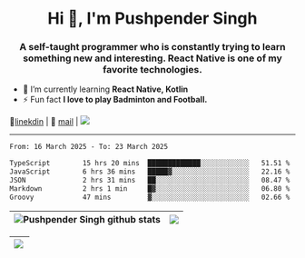 <h1 align="center">Hi 👋, I'm Pushpender Singh</h1>
<h3 align="center">A self-taught programmer who is constantly trying to learn something new and interesting. React Native is one of my favorite technologies.</h3>

- 🌱 I’m currently learning **React Native, Kotlin**
- ⚡ Fun fact **I love to play Badminton and Football.**

👔[linekdin](https://www.linkedin.com/in/pushpender-singh-240061202/) | 📧 [mail](mailto:pushpendersingh694@gmail.com) | 
<a href="https://github.com/pushpender-singh-ap/pushpender-singh-ap">
    <img src="https://komarev.com/ghpvc/?username=pushpender-singh-ap&style=for-the-badge">
</a>


---

<!--START_SECTION:waka-->

```txt
From: 16 March 2025 - To: 23 March 2025

TypeScript        15 hrs 20 mins  █████████████░░░░░░░░░░░░   51.51 %
JavaScript        6 hrs 36 mins   █████▓░░░░░░░░░░░░░░░░░░░   22.16 %
JSON              2 hrs 31 mins   ██░░░░░░░░░░░░░░░░░░░░░░░   08.47 %
Markdown          2 hrs 1 min     █▓░░░░░░░░░░░░░░░░░░░░░░░   06.80 %
Groovy            47 mins         ▓░░░░░░░░░░░░░░░░░░░░░░░░   02.66 %
```

<!--END_SECTION:waka-->


| <a><img align="center" src="https://github-readme-stats-iota-ecru-15.vercel.app/api?username=pushpender-singh-ap&show_icons=true&include_all_commits=true&theme=buefy&hide_border=true" alt="Pushpender Singh github stats" /></a> | <a><img align="center" src="https://github-readme-stats-iota-ecru-15.vercel.app/api/top-langs/?username=pushpender-singh-ap&layout=compact&theme=buefy&hide_border=true" /></a> |
| ------------- | ------------- |

| <a> <img align="left" src="https://github-readme-streak-stats.herokuapp.com/?user=pushpender-singh-ap" /></br> </a> |
| ------------- |
